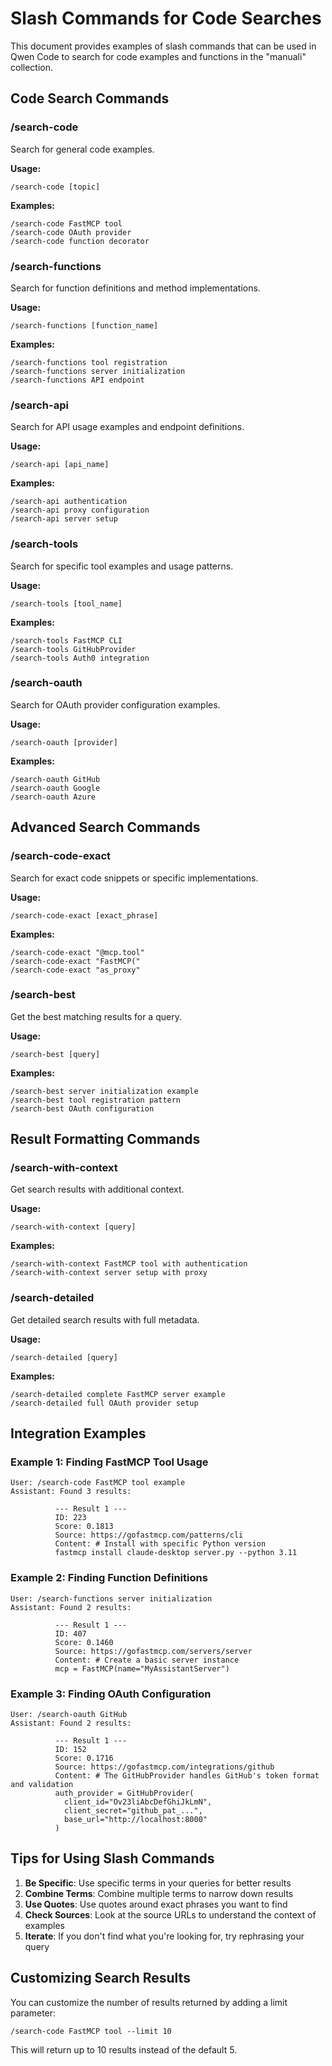 # Slash Commands for Code Searches

This document provides examples of slash commands that can be used in Qwen Code to search for code examples and functions in the "manuali" collection.

## Code Search Commands

### /search-code
Search for general code examples.

**Usage:**
```
/search-code [topic]
```

**Examples:**
```
/search-code FastMCP tool
/search-code OAuth provider
/search-code function decorator
```

### /search-functions
Search for function definitions and method implementations.

**Usage:**
```
/search-functions [function_name]
```

**Examples:**
```
/search-functions tool registration
/search-functions server initialization
/search-functions API endpoint
```

### /search-api
Search for API usage examples and endpoint definitions.

**Usage:**
```
/search-api [api_name]
```

**Examples:**
```
/search-api authentication
/search-api proxy configuration
/search-api server setup
```

### /search-tools
Search for specific tool examples and usage patterns.

**Usage:**
```
/search-tools [tool_name]
```

**Examples:**
```
/search-tools FastMCP CLI
/search-tools GitHubProvider
/search-tools Auth0 integration
```

### /search-oauth
Search for OAuth provider configuration examples.

**Usage:**
```
/search-oauth [provider]
```

**Examples:**
```
/search-oauth GitHub
/search-oauth Google
/search-oauth Azure
```

## Advanced Search Commands

### /search-code-exact
Search for exact code snippets or specific implementations.

**Usage:**
```
/search-code-exact [exact_phrase]
```

**Examples:**
```
/search-code-exact "@mcp.tool"
/search-code-exact "FastMCP("
/search-code-exact "as_proxy"
```

### /search-best
Get the best matching results for a query.

**Usage:**
```
/search-best [query]
```

**Examples:**
```
/search-best server initialization example
/search-best tool registration pattern
/search-best OAuth configuration
```

## Result Formatting Commands

### /search-with-context
Get search results with additional context.

**Usage:**
```
/search-with-context [query]
```

**Examples:**
```
/search-with-context FastMCP tool with authentication
/search-with-context server setup with proxy
```

### /search-detailed
Get detailed search results with full metadata.

**Usage:**
```
/search-detailed [query]
```

**Examples:**
```
/search-detailed complete FastMCP server example
/search-detailed full OAuth provider setup
```

## Integration Examples

### Example 1: Finding FastMCP Tool Usage
```
User: /search-code FastMCP tool example
Assistant: Found 3 results:
          
          --- Result 1 ---
          ID: 223
          Score: 0.1813
          Source: https://gofastmcp.com/patterns/cli
          Content: # Install with specific Python version
          fastmcp install claude-desktop server.py --python 3.11
```

### Example 2: Finding Function Definitions
```
User: /search-functions server initialization
Assistant: Found 2 results:
          
          --- Result 1 ---
          ID: 407
          Score: 0.1460
          Source: https://gofastmcp.com/servers/server
          Content: # Create a basic server instance
          mcp = FastMCP(name="MyAssistantServer")
```

### Example 3: Finding OAuth Configuration
```
User: /search-oauth GitHub
Assistant: Found 2 results:
          
          --- Result 1 ---
          ID: 152
          Score: 0.1716
          Source: https://gofastmcp.com/integrations/github
          Content: # The GitHubProvider handles GitHub's token format and validation
          auth_provider = GitHubProvider(
            client_id="Ov23liAbcDefGhiJkLmN",
            client_secret="github_pat_...",
            base_url="http://localhost:8000"
          )
```

## Tips for Using Slash Commands

1. **Be Specific**: Use specific terms in your queries for better results
2. **Combine Terms**: Combine multiple terms to narrow down results
3. **Use Quotes**: Use quotes around exact phrases you want to find
4. **Check Sources**: Look at the source URLs to understand the context of examples
5. **Iterate**: If you don't find what you're looking for, try rephrasing your query

## Customizing Search Results

You can customize the number of results returned by adding a limit parameter:

```
/search-code FastMCP tool --limit 10
```

This will return up to 10 results instead of the default 5.